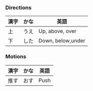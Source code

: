 
### Directions
| 漢字 | かな | 英語 |
| ---- | ---- | ---- |
| 上 | うえ | Up, above, over |
| 下 | した | Down, below,under |


### Motions
| 漢字 | かな | 英語 |
| ---- | ---- | ---- |
| 推す | おす | Push |

